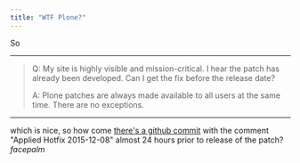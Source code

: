 ```yaml
---
title: "WTF Plone?"
---
```



<p>So</p>

<hr />

<blockquote>
  <p>Q: My site is highly visible and mission-critical. I hear the patch has already been  developed. Can I get the fix before the release date? </p>
  
  <p>A: Plone patches are always made available to all users at the same time. There are no  exceptions.</p>
</blockquote>

<hr />

<p>which is nice, so how come <a href="https://github.com/plone/Products.PlonePAS/commit/86e3d358ff9e94467c4d3a976d50697e8b9038bd">there's a github commit</a> with the comment "Applied Hotfix 2015-12-08" almost 24 hours prior to release of the patch? <em>facepalm</em></p>
